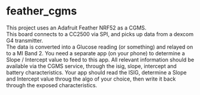 # feather_cgms
This project uses an Adafruit Feather NRF52 as a CGMS.  
This board connects to a CC2500 via SPI, and picks up data from a dexcom G4 transmitter.  
The data is converted into a Glucose reading (or something) and relayed on to a MI Band 2.  You need a separate app (on your phone) to determine a Slope / Intercept value to feed to this app.
All relevant information should be available via the CGMS service, through the isig, slope, intercept and battery characteristics.
Your app should read the ISIG, determine a Slope and Intercept value throug the algo of your choice, then write it back through the exposed characteristics.
